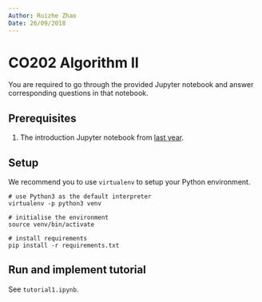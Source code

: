 ```yaml
---
Author: Ruizhe Zhao
Date: 26/09/2018
---
```


# CO202 Algorithm II

You are required to go through the provided Jupyter notebook and answer corresponding questions in that notebook.

## Prerequisites

1. The introduction Jupyter notebook from [last year](https://gitlab.doc.ic.ac.uk/bglocker/algo202/blob/master/00-Introduction.ipynb).

## Setup 

We recommend you to use `virtualenv` to setup your Python environment.

```shell
# use Python3 as the default interpreter
virtualenv -p python3 venv

# initialise the environment
source venv/bin/activate

# install requirements
pip install -r requirements.txt
```

## Run and implement tutorial

See `tutorial1.ipynb`.
